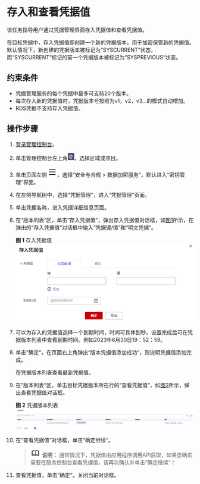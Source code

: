 # 存入和查看凭据值<a name="dew_01_8882"></a>

该任务指导用户通过凭据管理界面存入凭据值和查看凭据值。

在目标凭据中，存入凭据值即创建一个新的凭据版本，用于加密保管新的凭据值。默认情况下，新创建的凭据版本被标记为“SYSCURRENT“状态，而“SYSCURRENT“标记的前一个凭据版本被标记为“SYSPREVIOUS“状态。

## 约束条件<a name="section207811312155010"></a>

-   凭据管理服务的每个凭据中最多可支持20个版本。
-   每次存入新的凭据值时，凭据版本号按照为v1，v2，v3...的模式自动增加。
-   RDS凭据不支持存入凭据值。

## 操作步骤<a name="section11129164516445"></a>

1.  [登录管理控制台](https://console.huaweicloud.com)。
2.  单击管理控制台左上角![](figures/icon_region-4.png)，选择区域或项目。
3.  单击页面左侧![](figures/icon-servicelist-5.png)，选择“安全与合规  \>  数据加密服务“，默认进入“密钥管理“界面。
4.  在左侧导航树中，选择“凭据管理“，进入“凭据管理“页面。
5.  单击凭据名称，进入凭据详细信息页面。
6.  在“版本列表“区，单击“存入凭据值“，弹出存入凭据值对话框，如[图1](#fig85981011175216)所示，在弹出的“存入凭据值“对话框中输入“凭据键/值“和“明文凭据“。

    **图 1**  存入凭据值<a name="fig85981011175216"></a>  
    ![](figures/存入凭据值.png "存入凭据值")

7.  可以为存入的凭据值选择一个到期时间，时间可具体到秒。设置完成后可在凭据版本列表中查看到期时间。例如2023年6月30日19：52：59。
8.  单击“确定“，在页面右上角弹出“版本凭据值添加成功“，则说明凭据值添加完成。

    在凭据版本列表查看最新凭据值。

9.  在“版本列表“区，单击目标凭据版本所在行的“查看凭据值“，如[图2](#fig12640530968)所示，弹出查看凭据值对话框。

    **图 2**  凭据版本列表<a name="fig12640530968"></a>  
    ![](figures/凭据版本列表.png "凭据版本列表")

10. 在“查看凭据值“对话框，单击“确定继续“。

    >![](public_sys-resources/icon-note.gif) **说明：** 
    >通常情况下，凭据值由应用程序调用API获取，如果您确实需要在服务控制台查看凭据值，请再次确认并单击“确定继续“！

11. 查看凭据值，单击“确定“，关闭当前对话框。

